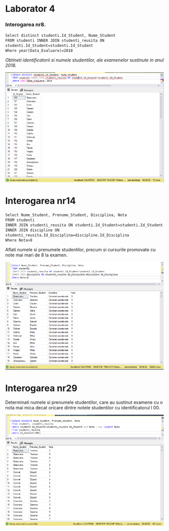# Laborator 4


### Interogarea nr8.
```
Select distinct studenti.Id_Student, Nume_Student
FROM studenti INNER JOIN studenti_reusita ON studenti.Id_Student=studenti.Id_Student
Where year(Data_Evaluare)=2018
```

_Obtineti identificatorii si numele *studentilor*, ale examenelor sustinute in anul 2018._

<img src="8.PNG"/>



# Interogarea nr14
    Select Nume_Student, Prenume_Student, Disciplina, Nota
    FROM studenti 
    INNER JOIN studenti_reusita ON studenti.Id_Student=studenti.Id_Student
    INNER JOIN discipline ON studenti_reusita.Id_Disciplina=discipline.Id_Disciplina
    Where Nota>8

Aflati numele si prenumele studentilor, precum si cursurile promovate cu note mai mari de 8 la
examen. 

<img src="14.PNG"/>



# Interogarea nr29

Determinati numele si prenumele studentilor, care au sustinut examene cu o nota mai mica decat
oricare dintre notele studentilor cu identificatorul l 00.

<img src="29.PNG"/>



